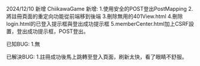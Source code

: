 2024/12/10 新增
ChiikawaGame
新增:
1.使用安全的POST登出PostMapping
2.將註冊頁面的重定向功能從前端移到後端
3.刪除無用的401View.html
4.刪除login.html的已登入提示框與登出成功提示框
5.memberCenter.html加上CSRF設置，登出成功提示框，POST登出。

已知BUG:
1.無

已解決BUG:
1.註冊成功後馬上跳轉至登入頁面，刷新太快，看了眼睛不舒服。
